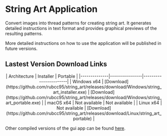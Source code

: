 # String Art Application

Convert images into thread patterns for creating string art. It generates detailed instructions in text format and provides graphical previews of the resulting patterns.

More detailed instructions on how to use the application will be published in future versions.

## Lastest Version Download Links

<div align="center">
| Architecture | Installer | Portable |
|--------------|----------------|-----------------------|
| Windows x64  | [Download](https://github.com/rubcc95/string_art/releases/download/Windows/string_art_installer.exe) | [Download](https://github.com/rubcc95/string_art/releases/download/Windows/string_art_portable.exe) |
| macOS x64    | Not available  | Not available         |
| Linux x64    | Not available  | [Download](https://github.com/rubcc95/string_art/releases/download/Linux/string_art_portable) |
</div>

Other compiled versions of the gui app can be found [here](https://github.com/rubcc95/string_art/releases).